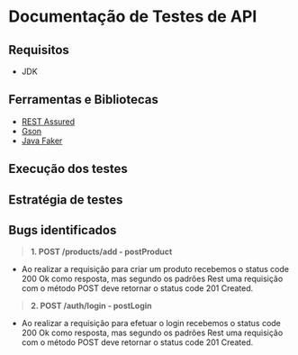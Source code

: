 # Documentação de Testes de API

## Requisitos
* JDK

## Ferramentas e Bibliotecas
* <a href="https://mvnrepository.com/artifact/io.rest-assured/rest-assured/5.4.0">REST Assured</a>
* <a href="https://mvnrepository.com/artifact/com.google.code.gson/gson/2.10.1">Gson</a>
* <a href="https://mvnrepository.com/artifact/com.github.javafaker/javafaker/1.0.2">Java Faker</a>

## Execução dos testes

## Estratégia de testes

## Bugs identificados
> **1. POST /products/add - postProduct**
- Ao realizar a requisição para criar um produto recebemos o status code 200 Ok como resposta, mas segundo os padrões Rest uma requisição com o método POST deve retornar o status code 201 Created.
> **2. POST /auth/login - postLogin**
- Ao realizar a requisição para efetuar o login recebemos o status code 200 Ok como resposta, mas segundo os padrões Rest uma requisição com o método POST deve retornar o status code 201 Created. 

